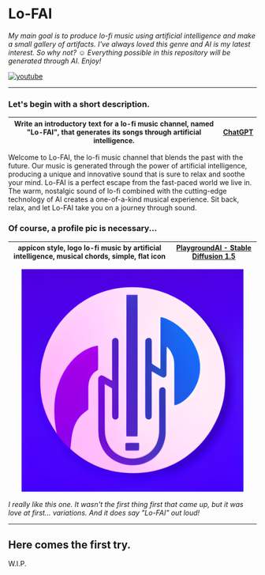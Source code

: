 # Lo-FAI

*My main goal is to produce lo-fi music using artificial intelligence and make a small gallery of artifacts. I've always loved this genre and AI is my latest interest. So why not?* :relaxed:
*Everything possible in this repository will be generated through AI. Enjoy!*

[![youtube](https://img.shields.io/badge/YouTube-FF0000?style=for-the-badge&logo=youtube&logoColor=white)](https://www.youtube.com/channel/UCh5YZuBBzYztRRzrxKEiHZg)

---

### Let's begin with a short description.

| Write an introductory text for a lo-fi music channel, named "Lo-FAI", that generates its songs through artificial intelligence.| [ChatGPT](https://chat.openai.com/chat) |
|----|----|

Welcome to Lo-FAI, the lo-fi music channel that blends the past with the future. Our music is generated through the power of artificial intelligence, producing a unique and innovative sound that is sure to relax and soothe your mind. Lo-FAI is a perfect escape from the fast-paced world we live in. The warm, nostalgic sound of lo-fi combined with the cutting-edge technology of AI creates a one-of-a-kind musical experience. Sit back, relax, and let Lo-FAI take you on a journey through sound.

### Of course, a profile pic is necessary...

| appicon style, logo lo-fi music by artificial intelligence, musical chords, simple, flat icon| [PlaygroundAI - Stable Diffusion 1.5](https://playgroundai.com/) |
|----|----|

<p align="center">
  <img width="450" height="450" src="/assets/img/lofai_logo.png">
</p>

*I really like this one. It wasn't the first thing first that came up, but it was love at first... variations. And it does say "Lo-FAI" out loud!*

---

## Here comes the first try.
W.I.P.
